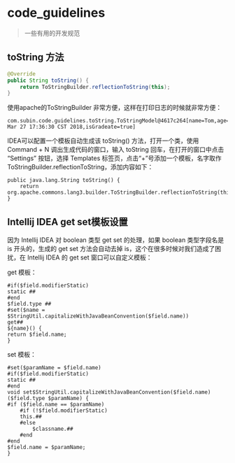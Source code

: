 # code_guidelines
>  一些有用的开发规范



## toString 方法

```java
@Override
public String toString() {
    return ToStringBuilder.reflectionToString(this);
}
```

使用apache的ToStringBuilder 非常方便，这样在打印日志的时候就非常方便：

```
com.subin.code.guidelines.toString.ToStringModel@4617c264[name=Tom,age=20,height=185.0,birthday=Tue Mar 27 17:36:30 CST 2018,isGradeate=true]
```

IDEA可以配置一个模板自动生成该 toString() 方法，打开一个类，使用 Command + N 调出生成代码的窗口，输入 toString 回车，在打开的窗口中点击 “Settings” 按钮，选择 Templates 标签页，点击“+”号添加一个模板，名字取作 ToStringBuilder.reflectionToString，添加内容如下：

```
public java.lang.String toString() {
    return org.apache.commons.lang3.builder.ToStringBuilder.reflectionToString(this);
}
```



## Intellij IDEA get set模板设置

因为 Intellij IDEA 对 boolean 类型 get set 的处理，如果 boolean 类型字段名是 is 开头的，生成的 get set 方法会自动去掉 is，这个在很多时候对我们造成了困扰，在 Intellij IDEA 的 get set 窗口可以自定义模板：

get 模板：

```
#if($field.modifierStatic)
static ##
#end
$field.type ##
#set($name = $StringUtil.capitalizeWithJavaBeanConvention($field.name))
get##
${name}() {
return $field.name;
}
```

set 模板：

```
#set($paramName = $field.name)
#if($field.modifierStatic)
static ##
#end
void set$StringUtil.capitalizeWithJavaBeanConvention($field.name)($field.type $paramName) {
#if ($field.name == $paramName)
    #if (!$field.modifierStatic)
    this.##
    #else
        $classname.##
    #end
#end
$field.name = $paramName;
}
```




